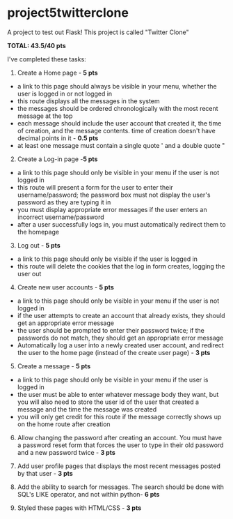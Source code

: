 # project5twitterclone
A project to test out Flask! This project is called "Twitter Clone" 

**TOTAL: 43.5/40 pts**

I've completed these tasks: 

1) Create a Home page - **5 pts**
- a link to this page should always be visible in your menu, whether the user is logged in or not logged in
- this route displays all the messages in the system
- the messages should be ordered chronologically with the most recent message at the top
- each message should include the user account that created it, the time of creation, and the message contents. time of creation doesn't have decimal points in it - **0.5 pts**
- at least one message must contain a single quote ' and a double quote "


2) Create a Log-in page -**5 pts**
- a link to this page should only be visible in your menu if the user is not logged in
- this route will present a form for the user to enter their username/password; the password box must not display the user's password as they are typing it in
- you must display appropriate error messages if the user enters an incorrect username/password
- after a user successfully logs in, you must automatically redirect them to the homepage

3) Log out - **5 pts**
- a link to this page should only be visible if the user is logged in
- this route will delete the cookies that the log in form creates, logging the user out

4) Create new user accounts - **5 pts**
- a link to this page should only be visible in your menu if the user is not logged in
- if the user attempts to create an account that already exists, they should get an appropriate error message
- the user should be prompted to enter their password twice; if the passwords do not match, they should get an appropriate error message
- Automatically log a user into a newly created user account, and redirect the user to the home page (instead of the create user page) - **3 pts**

5) Create a message - **5 pts**
- a link to this page should only be visible in your menu if the user is logged in
- the user must be able to enter whatever message body they want, but you will also need to store the user id of the user that created a message and the time the message was created
- you will only get credit for this route if the message correctly shows up on the home route after creation

6) Allow changing the password after creating an account. You must have a password reset form that forces the user to type in their old password and a new password twice - **3 pts**

7) Add user profile pages that displays the most recent messages posted by that user - **3 pts**

8) Add the ability to search for messages. The search should be done with SQL's LIKE operator, and not within python- **6 pts**

8) Styled these pages with HTML/CSS - **3 pts**
